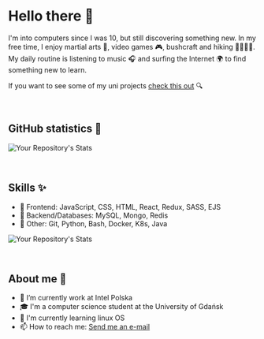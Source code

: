 # Hello there 👋

I'm into computers since I was 10, but still discovering something new. In my free time, I enjoy martial arts 🥋, video games 🎮, bushcraft and hiking 🌲⛺🔥🌳. My daily routine is listening to music 🎧 and surfing the Internet 🌍 to find something new to learn.

If you want to see some of my uni projects [check this out](https://github.com/Azalurg-Uni-Projects) 🔍

</br>

## GitHub statistics 💯

![Your Repository's Stats](https://github-readme-stats.vercel.app/api?username=Azalurg&show_icons=true&theme=github_dark )

</br>

## Skills ✨

- 📱 Frontend: JavaScript, CSS, HTML, React, Redux, SASS, EJS
- 🔌 Backend/Databases: MySQL, Mongo, Redis  
- 🐍 Other: Git, Python, Bash, Docker, K8s, Java

![Your Repository's Stats](https://github-readme-stats.vercel.app/api/top-langs/?username=Azalurg&theme=github_dark )

</br>

## About me 📝

- 🔭  I’m currently work at Intel Polska
- 🎓 I'm a computer science student at the University of Gdańsk
- 🌱 I'm currently learning linux OS
- 📫 How to reach me: [Send me an e-mail](mailto:patryk31415@gmail.com)
